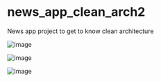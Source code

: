 # news_app_clean_arch2

News app project to get to know clean architecture

![image](https://github.com/tpajak/news_app_clean_arch/assets/3243947/5e72a452-5adb-4bcc-81c3-a8cf8686a5fd)

![image](https://github.com/tpajak/news_app_clean_arch/assets/3243947/21a67b9e-a3aa-4171-8a6f-628aa506d47a)

![image](https://github.com/tpajak/news_app_clean_arch/assets/3243947/37b7339b-9fc6-4f15-bedf-dd6c1c2cfb51)
